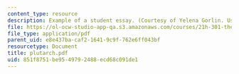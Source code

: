 ```yaml
---
content_type: resource
description: Example of a student essay. (Courtesy of Yelena Gorlin. Used with permission.)
file: https://ol-ocw-studio-app-qa.s3.amazonaws.com/courses/21h-301-the-ancient-world-greece-fall-2004/851f8751be9549792488ecd68c091de1_plutarch.pdf
file_type: application/pdf
parent_uid: e8e437ba-caf2-1641-9c9f-762e6ff043bf
resourcetype: Document
title: plutarch.pdf
uid: 851f8751-be95-4979-2488-ecd68c091de1
---
```


